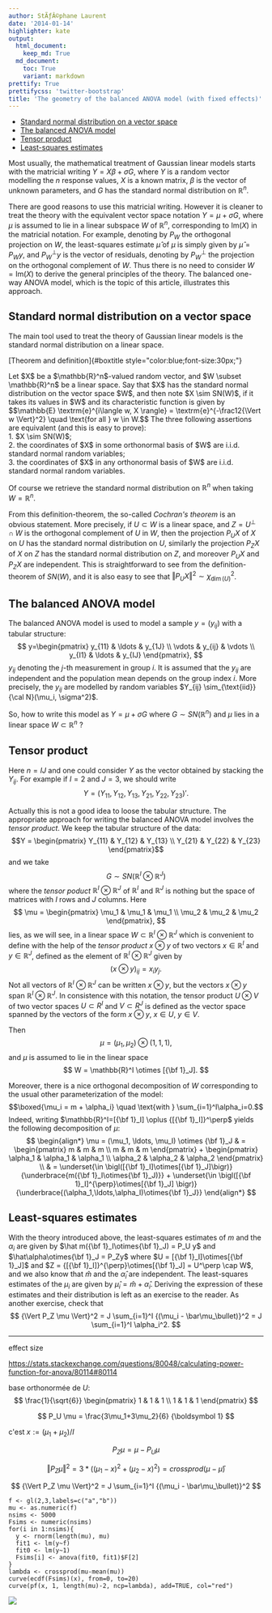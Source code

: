 ```yaml
---
author: StÃƒÂ©phane Laurent
date: '2014-01-14'
highlighter: kate
output:
  html_document:
    keep_md: True
  md_document:
    toc: True
    variant: markdown
prettify: True
prettifycss: 'twitter-bootstrap'
title: 'The geometry of the balanced ANOVA model (with fixed effects)'
---
```


-   [Standard normal distribution on a vector
    space](#standard-normal-distribution-on-a-vector-space)
-   [The balanced ANOVA model](#the-balanced-anova-model)
-   [Tensor product](#tensor-product)
-   [Least-squares estimates](#least-squares-estimates)

Most usually, the mathematical treatment of Gaussian linear models
starts with the matricial writing $Y=X\beta+\sigma G$, where $Y$ is a
random vector modelling the $n$ response values, $X$ is a known matrix,
$\beta$ is the vector of unknown parameters, and $G$ has the standard
normal distribution on $\mathbb{R}^n$.

There are good reasons to use this matricial writing. However it is
cleaner to treat the theory with the equivalent vector space notation
$Y = \mu + \sigma G$, where $\mu$ is assumed to lie in a linear subspace
$W$ of $\mathbb{R}^n$, corresponding to $\text{Im}(X)$ in the matricial
notation. For example, denoting by $P_W$ the orthogonal projection on
$W$, the least-squares estimate $\hat\mu$ of $\mu$ is simply given by
$\hat\mu=P_Wy$, and $P_W^\perp y$ is the vector of residuals, denoting
by $P^\perp_W$ the projection on the orthogonal complement of $W$. Thus
there is no need to consider $W=\text{Im}(X)$ to derive the general
principles of the theory. The balanced one-way ANOVA model, which is the
topic of this article, illustrates this approach.

Standard normal distribution on a vector space
----------------------------------------------

The main tool used to treat the theory of Gaussian linear models is the
standard normal distribution on a linear space.

<div class="title_box">

[Theorem and definition]{#boxtitle style="color:blue;font-size:30px;"}
<p id="boxcontent">
Let $X$ be a $\mathbb{R}^n$-valued random vector, and
$W \subset \mathbb{R}^n$ be a linear space. Say that $X$ has the
standard normal distribution on the vector space $W$, and then note
$X \sim SN(W)$, if it takes its values in $W$ and its characteristic
function is given by
$$\mathbb{E} \textrm{e}^{i\langle w, X \rangle} = \textrm{e}^{-\frac12{\Vert w \Vert}^2} \quad \text{for all } w \in W.$$
The three following assertions are equivalent (and this is easy to
prove): <br/> 1. $X \sim SN(W)$; <br/> 2. the coordinates of $X$ in some
orthonormal basis of $W$ are i.i.d. standard normal random variables;
<br/> 3. the coordinates of $X$ in any orthonormal basis of $W$ are
i.i.d. standard normal random variables.
</p>

</div>

Of course we retrieve the standard normal distribution on $\mathbb{R}^n$
when taking $W=\mathbb{R}^n$.

From this definition-theorem, the so-called *Cochran's theorem* is an
obvious statement. More precisely, if $U \subset W$ is a linear space,
and $Z=U^\perp \cap W$ is the orthogonal complement of $U$ in $W$, then
the projection $P_UX$ of $X$ on $U$ has the standard normal distribution
on $U$, similarly the projection $P_ZX$ of $X$ on $Z$ has the standard
normal distribution on $Z$, and moreover $P_UX$ and $P_ZX$ are
independent. This is straightforward to see from the definition-theorem
of $SN(W)$, and it is also easy to see that
${\Vert P_UX\Vert}^2 \sim \chi^2_{\dim(U)}$.

The balanced ANOVA model
------------------------

The balanced ANOVA model is used to model a sample $y=(y_{ij})$ with a
tabular structure: $$
y=\begin{pmatrix}
y_{11} & \ldots & y_{1J} \\
\vdots & y_{ij} & \vdots \\
y_{I1} & \ldots & y_{IJ}
\end{pmatrix},
$$ $y_{ij}$ denoting the $j$-th measurement in group $i$. It is assumed
that the $y_{ij}$ are independent and the population mean depends on the
group index $i$. More precisely, the $y_{ij}$ are modelled by random
variables $Y_{ij} \sim_{\text{iid}} {\cal N}(\mu_i, \sigma^2)$.

So, how to write this model as $Y=\mu + \sigma G$ where
$G \sim SN(\mathbb{R}^n)$ and $\mu$ lies in a linear space
$W \subset \mathbb{R}^n$ ?

Tensor product
--------------

Here $n=IJ$ and one could consider $Y$ as the vector obtained by
stacking the $Y_{ij}$. For example if $I=2$ and $J=3$, we should write
$$Y={(Y_{11}, Y_{12}, Y_{13}, Y_{21}, Y_{22}, Y_{23})}'.$$

Actually this is not a good idea to loose the tabular structure. The
appropriate approach for writing the balanced ANOVA model involves the
*tensor product*. We keep the tabular structure of the data:
$$Y = \begin{pmatrix} 
Y_{11} & Y_{12} & Y_{13} \\
Y_{21} & Y_{22} & Y_{23}
\end{pmatrix}$$ and we take
$$G \sim SN(\mathbb{R}^I\otimes\mathbb{R}^J)$$ where the *tensor poduct*
$\mathbb{R}^I\otimes\mathbb{R}^J$ of $\mathbb{R}^I$ and $\mathbb{R}^J$
is nothing but the space of matrices with $I$ rows and $J$ columns. Here
$$
\mu = \begin{pmatrix} 
\mu_1 & \mu_1 & \mu_1 \\
\mu_2 & \mu_2 & \mu_2 
\end{pmatrix},
$$ lies, as we will see, in a linear space
$W \subset \mathbb{R}^I\otimes\mathbb{R}^J$ which is convenient to
define with the help of the *tensor product* $x \otimes y$ of two
vectors $x \in \mathbb{R}^I$ and $y \in \mathbb{R}^J$, defined as the
element of $\mathbb{R}^I\otimes\mathbb{R}^J$ given by $$
{(x \otimes y)}_{ij}=x_iy_j.
$$ Not all vectors of $\mathbb{R}^I\otimes\mathbb{R}^J$ can be written
$x \otimes y$, but the vectors $x \otimes y$ span
$\mathbb{R}^I\otimes\mathbb{R}^J$. In consistence with this notation,
the tensor product $U \otimes V$ of two vector spaces $U \subset R^I$
and $V \subset R^J$ is defined as the vector space spanned by the
vectors of the form $x \otimes y$, $x \in U$, $y \in V$.

Then\
$$
\mu = (\mu_1, \mu_2) \otimes (1,1,1),
$$ and $\mu$ is assumed to lie in the linear space $$
W = \mathbb{R}^I \otimes [{\bf 1}_J].
$$

Moreover, there is a nice orthogonal decomposition of $W$ corresponding
to the usual other parameterization of the model:
$$\boxed{\mu_i = m + \alpha_i} \quad \text{with } \sum_{i=1}^I\alpha_i=0.$$
Indeed, writing $\mathbb{R}^I=[{\bf 1}_I] \oplus {[{\bf 1}_I]}^\perp$
yields the following decomposition of $\mu$: $$
\begin{align*}
\mu = (\mu_1, \ldots, \mu_I) \otimes {\bf 1}_J & = 
\begin{pmatrix} 
m & m & m \\
m & m & m 
\end{pmatrix} + 
\begin{pmatrix} 
\alpha_1 & \alpha_1 & \alpha_1 \\
\alpha_2 & \alpha_2 & \alpha_2 
\end{pmatrix} \\ 
& = \underset{\in \bigl([{\bf 1}_I]\otimes[{\bf 1}_J]\bigr)}{\underbrace{m({\bf 1}_I\otimes{\bf 1}_J)}} + \underset{\in \bigl([{\bf 1}_I]^{\perp}\otimes[{\bf 1}_J] \bigr)}{\underbrace{(\alpha_1,\ldots,\alpha_I)\otimes{\bf 1}_J}} 
\end{align*}
$$

Least-squares estimates
-----------------------

With the theory introduced above, the least-squares estimates of $m$ and
the $\alpha_i$ are given by $\hat m({\bf 1}_I\otimes{\bf 1}_J) = P_U y$
and $\hat\alpha\otimes{\bf 1}_J = P_Zy$ where
$U = [{\bf 1}_I]\otimes[{\bf 1}_J]$ and
$Z = {[{\bf 1}_I]}^{\perp}\otimes[{\bf 1}_J] = U^\perp \cap W$, and we
also know that $\hat m$ and the $\hat\alpha_i$ are independent. The
least-squares estimates of the $\mu_i$ are given by
$\hat\mu_i=\hat m +\hat\alpha_i$. Deriving the expression of these
estimates and their distribution is left as an exercise to the reader.
As another exercise, check that $$
{\Vert P_Z \mu \Vert}^2 =  J \sum_{i=1}^I {(\mu_i - \bar\mu_\bullet)}^2 =
J \sum_{i=1}^I \alpha_i^2.
$$

------------------------------------------------------------------------

effect size

<https://stats.stackexchange.com/questions/80048/calculating-power-function-for-anova/80114#80114>

base orthonormée de $U$: $$
\frac{1}{\sqrt{6}} \begin{pmatrix} 
1 & 1 & 1 \\
1 & 1 & 1 
\end{pmatrix}
$$

$$
P_U \mu = \frac{3\mu_1+3\mu_2}{6} {\boldsymbol 1}
$$

c'est $x := (\mu_1+\mu_2)/I$

$$
P_Z \mu = \mu - P_U \mu
$$

$$
{\Vert P_Z \mu \Vert}^2 = 
3*((\mu_1-x)^2+(\mu_2-x)^2) = crossprod(\mu-\bar\mu)
$$

$$
{\Vert P_Z \mu \Vert}^2 =  J \sum_{i=1}^I {(\mu_i - \bar\mu_\bullet)}^2
$$

``` {.r}
f <- gl(2,3,labels=c("a","b"))
mu <- as.numeric(f)
nsims <- 5000
Fsims <- numeric(nsims)
for(i in 1:nsims){
  y <- rnorm(length(mu), mu)
  fit1 <- lm(y~f)
  fit0 <- lm(y~1)
  Fsims[i] <- anova(fit0, fit1)$F[2]
}
lambda <- crossprod(mu-mean(mu))
curve(ecdf(Fsims)(x), from=0, to=20)
curve(pf(x, 1, length(mu)-2, ncp=lambda), add=TRUE, col="red")
```

![](figures/AV1fixedunnamed-chunk-1-1.png)
